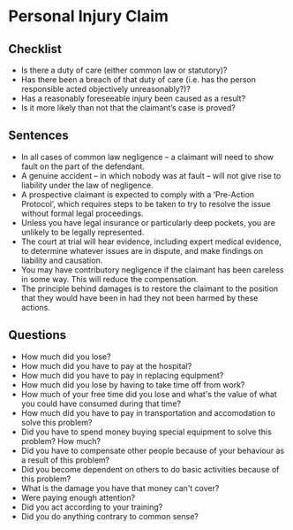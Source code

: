 # Personal Injury Claim

## Checklist
- Is there a duty of care (either common law or statutory)?
- Has there been a breach of that duty of care (i.e. has the person responsible acted objectively unreasonably?)?
- Has a reasonably foreseeable injury been caused as a result?
- Is it more likely than not that the claimant’s case is proved?

## Sentences
- In all cases of common law negligence – a claimant will need to show fault on the part of the defendant.
- A genuine accident – in which nobody was at fault – will not give rise to liability under the law of negligence.
- A prospective claimant is expected to comply with a ‘Pre-Action Protocol’, which requires steps to be taken to try to resolve the issue without formal legal proceedings.
- Unless you have legal insurance or particularly deep pockets, you are unlikely to be legally represented.
- The court at trial will hear evidence, including expert medical evidence, to determine whatever issues are in dispute, and make findings on liability and causation.
- You may have contributory negligence if the claimant has been careless in some way. This will reduce the compensation.
- The principle behind damages is to restore the claimant to the position that they would have been in had they not been harmed by these actions.

## Questions
- How much did you lose?
- How much did you have to pay at the hospital?
- How much did you have to pay in replacing equipment?
- How much did you lose by having to take time off from work?
- How much of your free time did you lose and what's the value of what you could have consumed during that time?
- How much did you have to pay in transportation and accomodation to solve this problem?
- Did you have to spend money buying special equipment to solve this problem? How much?
- Did you have to compensate other people because of your behaviour as a result of this problem?
- Did you become dependent on others to do basic activities because of this problem?
- What is the damage you have that money can't cover?
- Were paying enough attention? 
- Did you act according to your training?
- Did you do anything contrary to common sense?